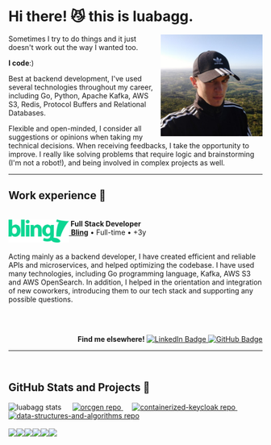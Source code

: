 <h1>Hi there! 😼 this is luabagg.</h1>

<a href="./images/" target="_blank">
    <img src="./images/luabagg.jpg" width="40%" align="right" alt="luabagg"/>
</a>

<div align="left"> 
    <p>Sometimes I try to do things and it just doesn't work out the way I wanted too.</p>
    <p><strong>I code</strong>:)</p>
    <p>Best at backend development, I've used several technologies throughout my career, including Go, Python, Apache Kafka, AWS S3, Redis, Protocol Buffers and Relational Databases.</p>
    <p>Flexible and open-minded, I consider all suggestions or opinions when taking my technical decisions. When receiving feedbacks, I take the opportunity to improve. I really like solving problems that require logic and brainstorming (I'm not a robot!), and being involved in complex projects as well.</p>
</div>

<hr/>

<div>
    <h2>Work experience 🚀</h2>
    <br/>
    <div>
        <div>
            <img src="./images/bling.svg" width="120px" height="46px" align="left" alt="bling"/>
            <strong>&nbsp;Full Stack Developer</strong>
            <br/>
            <a href="https://www.bling.com.br/" alt="Bling logo">&nbsp;<strong>Bling</strong></a> • Full-time • +3y
        </div>
        <br/>
        <p>Acting mainly as a backend developer, I have created efficient and reliable APIs and microservices, and helped optimizing the codebase. I have used many technologies, including Go programming language, Kafka, AWS S3 and AWS OpenSearch. In addition, I helped in the orientation and integration of new coworkers, introducing them to our tech stack  and supporting any possible questions.</p>
    </div>
</div>

<br/><br/>

<div align="right">
    <b>Find me elsewhere!</b>
    <a href="https://www.linkedin.com/in/luabagg" target="_blank">
        <img height="18px" src="https://img.shields.io/badge/Luan Baggio-0077B5?style=for-the-badge&logo=linkedin&logoColor=white" alt="LinkedIn Badge"/>
    </a>
    <a href="https://github.com/luabagg" target="_blank">
        <img height="18px" src="https://img.shields.io/github/followers/luabagg?label=follow&style=social" alt="GitHub Badge"/>
    </a>
</div>

<hr/><br/>

<div>
    <h2>GitHub Stats and Projects 📌</h2>
    <img height="130px" src="https://github-readme-stats.vercel.app/api/top-langs/?username=luabagg&hide=html&layout=compact&theme=cobalt" alt="luabagg stats"/>
    &emsp;
    <a href="https://github.com/luabagg/orcgen" target="_blank">
        <img height="130px" width="360px" src="https://github-readme-stats.vercel.app/api/pin/?username=luabagg&repo=orcgen&theme=cobalt" alt="orcgen repo"/>
    </a>
    &emsp;
    <a href="https://github.com/luabagg/containerized-keycloak" target="_blank">
        <img height="130px" width="300px" src="https://github-readme-stats.vercel.app/api/pin/?username=luabagg&repo=containerized-keycloak&theme=cobalt" alt="containerized-keycloak repo"/>
    </a>
    &emsp;
    <a href="https://github.com/luabagg/data-structures-and-algorithms" target="_blank">
        <img height="130px" width="300px" src="https://github-readme-stats.vercel.app/api/pin/?username=luabagg&repo=data-structures-and-algorithms&theme=cobalt" alt="data-structures-and-algorithms repo"/>
    </a>
</div>

<br/>

<div>
    <img height="25px" src="https://img.shields.io/badge/PHP-777BB4?style=for-the-badge&logoColor=white"/><img height="25px" src="https://img.shields.io/badge/Python-3776AB?style=for-the-badge&logoColor=white"/><img height="25px" src="https://img.shields.io/badge/Go-00ADD8?style=for-the-badge&logoColor=white"/><img height="25px" src="https://img.shields.io/badge/JavaScript-F7DF1E?style=for-the-badge&logoColor=black"/><img height="25px" src="https://img.shields.io/badge/CSS3-1572B6?style=for-the-badge&logoColor=white"/><img height="25px" src="https://img.shields.io/badge/HTML5-E34F26?style=for-the-badge&logoColor=white"/>
</div>
